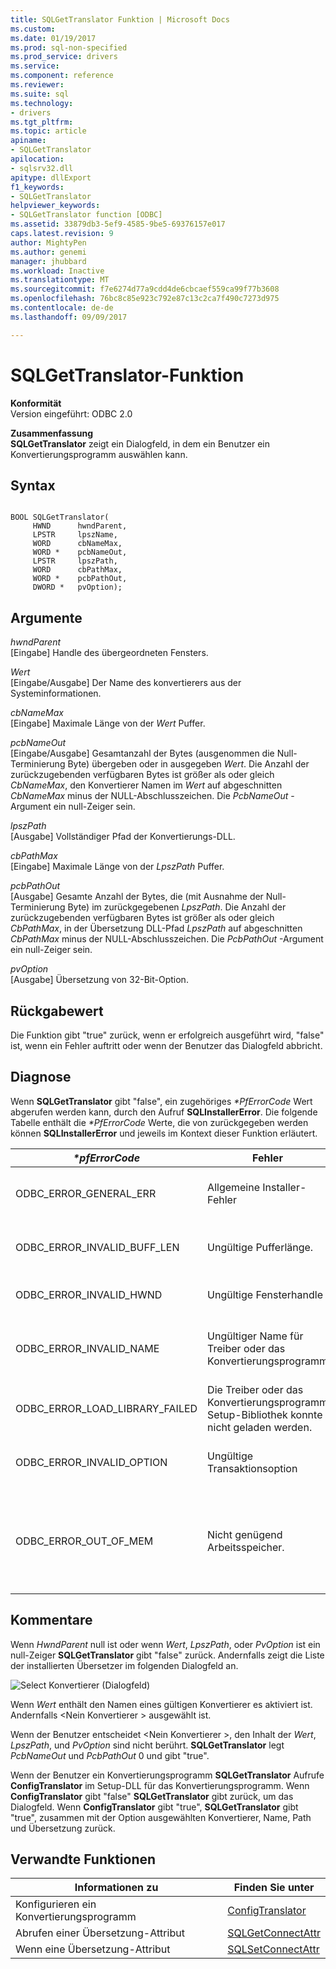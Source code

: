 ```yaml
---
title: SQLGetTranslator Funktion | Microsoft Docs
ms.custom: 
ms.date: 01/19/2017
ms.prod: sql-non-specified
ms.prod_service: drivers
ms.service: 
ms.component: reference
ms.reviewer: 
ms.suite: sql
ms.technology:
- drivers
ms.tgt_pltfrm: 
ms.topic: article
apiname:
- SQLGetTranslator
apilocation:
- sqlsrv32.dll
apitype: dllExport
f1_keywords:
- SQLGetTranslator
helpviewer_keywords:
- SQLGetTranslator function [ODBC]
ms.assetid: 33879db3-5ef9-4585-9be5-69376157e017
caps.latest.revision: 9
author: MightyPen
ms.author: genemi
manager: jhubbard
ms.workload: Inactive
ms.translationtype: MT
ms.sourcegitcommit: f7e6274d77a9cdd4de6cbcaef559ca99f77b3608
ms.openlocfilehash: 76bc8c85e923c792e87c13c2ca7f490c7273d975
ms.contentlocale: de-de
ms.lasthandoff: 09/09/2017

---
```

# <a name="sqlgettranslator-function"></a>SQLGetTranslator-Funktion
**Konformität**  
 Version eingeführt: ODBC 2.0  
  
 **Zusammenfassung**  
 **SQLGetTranslator** zeigt ein Dialogfeld, in dem ein Benutzer ein Konvertierungsprogramm auswählen kann.  
  
## <a name="syntax"></a>Syntax  
  
```  
  
BOOL SQLGetTranslator(  
     HWND      hwndParent,  
     LPSTR     lpszName,  
     WORD      cbNameMax,  
     WORD *    pcbNameOut,  
     LPSTR     lpszPath,  
     WORD      cbPathMax,  
     WORD *    pcbPathOut,  
     DWORD *   pvOption);  
```  
  
## <a name="arguments"></a>Argumente  
 *hwndParent*  
 [Eingabe] Handle des übergeordneten Fensters.  
  
 *Wert*  
 [Eingabe/Ausgabe] Der Name des konvertierers aus der Systeminformationen.  
  
 *cbNameMax*  
 [Eingabe] Maximale Länge von der *Wert* Puffer.  
  
 *pcbNameOut*  
 [Eingabe/Ausgabe] Gesamtanzahl der Bytes (ausgenommen die Null-Terminierung Byte) übergeben oder in ausgegeben *Wert*. Die Anzahl der zurückzugebenden verfügbaren Bytes ist größer als oder gleich *CbNameMax*, den Konvertierer Namen im *Wert* auf abgeschnitten *CbNameMax* minus der NULL-Abschlusszeichen. Die *PcbNameOut* -Argument ein null-Zeiger sein.  
  
 *lpszPath*  
 [Ausgabe] Vollständiger Pfad der Konvertierungs-DLL.  
  
 *cbPathMax*  
 [Eingabe] Maximale Länge von der *LpszPath* Puffer.  
  
 *pcbPathOut*  
 [Ausgabe] Gesamte Anzahl der Bytes, die (mit Ausnahme der Null-Terminierung Byte) im zurückgegebenen *LpszPath*. Die Anzahl der zurückzugebenden verfügbaren Bytes ist größer als oder gleich *CbPathMax*, in der Übersetzung DLL-Pfad *LpszPath* auf abgeschnitten *CbPathMax* minus der NULL-Abschlusszeichen. Die *PcbPathOut* -Argument ein null-Zeiger sein.  
  
 *pvOption*  
 [Ausgabe] Übersetzung von 32-Bit-Option.  
  
## <a name="returns"></a>Rückgabewert  
 Die Funktion gibt "true" zurück, wenn er erfolgreich ausgeführt wird, "false" ist, wenn ein Fehler auftritt oder wenn der Benutzer das Dialogfeld abbricht.  
  
## <a name="diagnostics"></a>Diagnose  
 Wenn **SQLGetTranslator** gibt "false", ein zugehöriges  *\*PfErrorCode* Wert abgerufen werden kann, durch den Aufruf **SQLInstallerError**. Die folgende Tabelle enthält die  *\*PfErrorCode* Werte, die von zurückgegeben werden können **SQLInstallerError** und jeweils im Kontext dieser Funktion erläutert.  
  
|*\*pfErrorCode*|Fehler|Description|  
|---------------------|-----------|-----------------|  
|ODBC_ERROR_GENERAL_ERR|Allgemeine Installer-Fehler|Fehler für die kein bestimmtes Installationsfehler aufgetreten.|  
|ODBC_ERROR_INVALID_BUFF_LEN|Ungültige Pufferlänge.|Die *CbNameMax* oder *CbPathMax* Argument war kleiner oder gleich 0.|  
|ODBC_ERROR_INVALID_HWND|Ungültige Fensterhandle|Die *HwndParent* Argument war ungültig oder NULL.|  
|ODBC_ERROR_INVALID_NAME|Ungültiger Name für Treiber oder das Konvertierungsprogramm|Die *Wert* Argument war ungültig. Es konnte nicht in der Registrierung gefunden werden.|  
|ODBC_ERROR_LOAD_LIBRARY_FAILED|Die Treiber oder das Konvertierungsprogramm Setup-Bibliothek konnte nicht geladen werden.|Die Konvertierer-Bibliothek konnte nicht geladen werden.|  
|ODBC_ERROR_INVALID_OPTION|Ungültige Transaktionsoption|Die *PvOption* Argument enthalten einen ungültigen Wert.|  
|ODBC_ERROR_OUT_OF_MEM|Nicht genügend Arbeitsspeicher.|Das Installationsprogramm konnte die Funktion aufgrund unzureichenden Arbeitsspeichers nicht ausgeführt werden.|  
  
## <a name="comments"></a>Kommentare  
 Wenn *HwndParent* null ist oder wenn *Wert*, *LpszPath*, oder *PvOption* ist ein null-Zeiger **SQLGetTranslator** gibt "false" zurück. Andernfalls zeigt die Liste der installierten Übersetzer im folgenden Dialogfeld an.  
  
 ![Select Konvertierer (Dialogfeld)](../../../odbc/reference/syntax/media/ch23j.gif "CH23J")  
  
 Wenn *Wert* enthält den Namen eines gültigen Konvertierer es aktiviert ist. Andernfalls \<Nein Konvertierer > ausgewählt ist.  
  
 Wenn der Benutzer entscheidet \<Nein Konvertierer >, den Inhalt der *Wert*, *LpszPath*, und *PvOption* sind nicht berührt. **SQLGetTranslator** legt *PcbNameOut* und *PcbPathOut* 0 und gibt "true".  
  
 Wenn der Benutzer ein Konvertierungsprogramm **SQLGetTranslator** Aufrufe **ConfigTranslator** im Setup-DLL für das Konvertierungsprogramm. Wenn **ConfigTranslator** gibt "false" **SQLGetTranslator** gibt zurück, um das Dialogfeld. Wenn **ConfigTranslator** gibt "true", **SQLGetTranslator** gibt "true", zusammen mit der Option ausgewählten Konvertierer, Name, Path und Übersetzung zurück.  
  
## <a name="related-functions"></a>Verwandte Funktionen  
  
|Informationen zu|Finden Sie unter|  
|---------------------------|---------|  
|Konfigurieren ein Konvertierungsprogramm|[ConfigTranslator](../../../odbc/reference/syntax/configtranslator-function.md)|  
|Abrufen einer Übersetzung-Attribut|[SQLGetConnectAttr](../../../odbc/reference/syntax/sqlgetconnectattr-function.md)|  
|Wenn eine Übersetzung-Attribut|[SQLSetConnectAttr](../../../odbc/reference/syntax/sqlsetconnectattr-function.md)|

